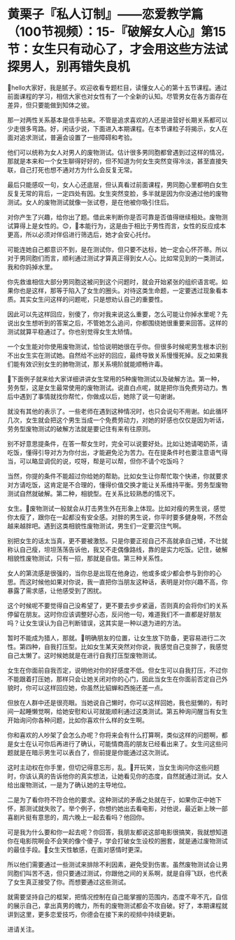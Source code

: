 # 黄栗子『私人订制』——恋爱教学篇（100节视频）：15-『破解女人心』第15节：女生只有动心了，才会用这些方法试探男人，别再错失良机

🎼hello大家好，我是腻子。欢迎收看专题栏目，读懂女人心的第十五节课程。通过前面课程的学习，相信大家也对女性有了一个全新的认知。尽管男女在各方面存在差异，但只要能做到知体之彼。

那一对两性关系基本是信手拈来。不管是追求喜欢的人还是进营好长期关系都可以少走很多弯路。好，闲话少说，下面进入本期课程。在本节课粒子将揭示，女人在面对追求测试，普遍会设置了一些障碍和考验。

他们可以统称为女人对男人的废物测试。估计很多男同胞都曾遇到过这样的情况，那就是本来和一个女生聊得好好的，但不知道为何女生突然变得冷淡，甚至直接失联，自己打死也想不通对方为什么会反复无常。

最后只能感叹一句，女人心还底层，但认真看过前面课程，男同胞心里都明白女生反复无常的背后，一定四处有因。女生突然变脸，多半就是因为你没通过他的废物测试。女人的废物测试就像一张试卷，是在他被你吸引住后。

对你产生了兴趣，给你出了题。借此来判断你是否可靠是否值得继续相处。废物测试算得上是女性的。😊，🎼本能行为，这是由于相比于男性而言，女性的反应成本更高，所以必须对伴侣进行筛选后，她才会安心托付。

可能连她自己都意识不到，是在测试你，但只要不达标，她一定会心怀芥蒂。所以对于男同胞们而言，顺利通过测试才算真正得到女人心。比如常见到的一类测试，我和你妈掉水里。

你先救谁相信大部分男同胞这被问到这个问题时，就会开始紧张的组织语言呢。如果你也是这样，那等于陷入了女生的圈头。对待这类生命题，一定要透过现象看本质。其实女生问这样的问题呢，只是想劝认自己的重要性。

因此可以先这样回应，别傻了，你对我来说这么重要，怎么可能让你掉水里呢？先说出女生想听到的答案之后，不管她怎么追问，你都围绕她很重要来回答。这样的测试就算平稳通过了。你也别觉得女生太矫情。

一个女生能对你使用废物测试，恰恰说明她很在乎你。但很多时候呢男生根本识别不出女生实在测试她。自然给不出好的回应，最终导致关系慢慢死掉。反之如果我们能有效识别女生的肺物测试，那关系境阶就能顺畅许毒。

🎼下面例子就来给大家详细讲讲女生常用的5种废物测试以及破解方法。第一种，劳务型，这是女生最常使用的废物测试。说直白点呢，就是把你当免费劳动力。售后中遇到了事情就找你帮忙，你做成以后，她除了说一句谢谢。

就没有其他的表示了。一些老师在遇到这种情况时，也只会说句不用谢。如此循环几次，女生就会把这个男生当成一个免费劳动力，对她的好感也仅仅是因为听话，劳务型废物测试的破解方法就是要记住有来有往原则。

别不好意思提条件，在答一帮女生时，完全可以说要好处。比如让她请喝奶茶，请吃饭，懂得引导对方为你付出，才能避免沦为苦力。在在提条件时也要注意语气得当，可以略显调侃的说，哎呀，帮是可以帮，但你不请个吃饭吗？

当然，你提的条件不能超过你给她的帮助。比如女生让你帮忙取个快递，你就要求对方请吃饭，这肯定是不合理的，懂得价值交换才能让关系维持平衡。劳务型废物测试自然就破解。第二种，相貌型。在关系比较熟悉的情况下。

女生。🎼废物测试一般就会从打击男生外在形象上体现。比如对瘦的男生说，感觉你太瘦了，跟你在一起都没有安全感。对胖的男生说，你平时要多健身啊，不然会越来越胖吧。遇到这类相貌性废物测试，男生们一定要沉住气啊。

别把女生的话太当真，更不要被激怒。只是你要正视自己不高就承自己矮，不壮就称认自己瘦，坦坦荡荡告诉他，我又不走偶像路线，靠的是实力吃饭。记住，破解相貌性废物测试，只有一招，那就是自信。第三种关系性。

女人的第流感是很强的，当你总是出现在他身边，他或多或少都会参与到你的心思。而这时候他如果对你说，我一直把你当朋友这种话，表明是对你兴趣不高，你暴露了需求感，让他感受到了困扰。

这个时候呢不要觉得自己没希望了，更不要去步步紧逼，否则真的会将你们的关系停留在朋友。这时你应该调整好心态，反问他一句，难道我们不一直都是好朋友吗？让女生误认为自己判断错误，这其实是一种以退为进的方法。

暂时不能成为猎人，那就。🎼明确朋友的位置，让女生放下防备，更容易进行二次性。第四种，自我打压型。比如女生某天突然对你说，我感觉自己变胖了，我感觉自己太懒了。这时候她就是在进行自我打压型废物测试。

女生在你面前自我否定，说明他对你的好感度不低。但女生可以自我打压，不过你不能跟着打压她，那样只会让她关闭对你的心门，因此当女生在你面前否定自己外貌时，你可以这样回应她，你虽然比貂蝉和西施还差一点。

但放在人群中还是很亮眼。当她说自己懒时，你可以这样回她，我也挺懒的，有时间一起睡懒觉啊，给她安慰和认可就能顺利通过这类测试。第五种询问醒当有女生开始询问你各种问题，比如你喜欢什么样的女生啊。

你和喜欢的人吵架了会怎么办呢？你将来会有什么打算啊，类似这样的问题啊，都是女士在认可你后再进行了确认，可能情商高的朋友已经看出来了。女生问这些问题就是在暗示男生可以表白了，但前提是你能通过这次测试。

这时主动权在你手里，但切记得意忘形，乱。🎼开玩笑，当女生询问你这些问题时，你该认真的告诉他你的真实想法，让她看见你的态度，自然就通过测试。女人给出废物测试，一是为了确认她的主导地位。

二是为了看你符不符合他的要求。这种测试的矛盾之处就在于，如果你正中她下怀，那测试就失败了。举个例子，你想约她出去看电影，对他说，最近新上映一部喜剧片挺有意思的，周六晚上一起去看吗？他回你。

可是我为什么要和你一起去呢？你回答，我朋友都说这部电影很搞笑，我就想知道你在电影院啊会不会笑的像个傻子，学会打破女生设校的圈套，就是通过废物测试的最佳手段。🎼女生天性敏感，在面对感情时更深。

所以他们需要通过一些测试来排除不利因素，避免受到伤害。虽然废物测试会让男同胞们叫苦不迭，但只要通过测试，你跟他之间的关系啊，就是自得飞跃，也代表了女生真正接受了你。而想要通过这些测试。

就需要坚持自己的框架，把情况控制在自己能掌握的范围内，态度不卑不亢，自信的展示自己，拿出真男的魄力，所有的废物测试都会不攻自破。好了，本期课程就讲到这里，更多恋爱技巧，你德会在接下来的视频中持续更新。

进请关注。